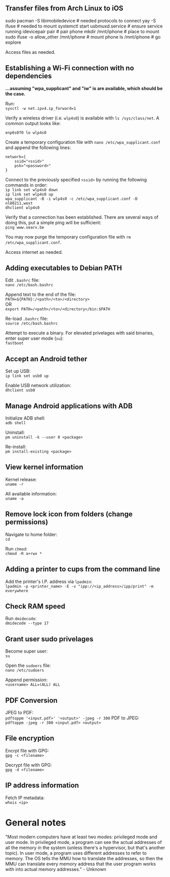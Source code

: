## Transfer files from Arch Linux to iOS
sudo pacman -S libimobiledevice # needed protocols to connect
yay -S ifuse # needed to mount
systemctl start usbmuxd.service # ensure service running
idevicepair pair # pair phone
mkdir /mnt/iphone # place to mount
sudo ifuse -o allow_other /mnt/iphone # mount phone
ls /mnt/iphone # go explore

Access files as needed.

## Establishing a Wi-Fi connection with no dependencies

**...assuming "wpa_supplicant" and "iw" is are available, which should be the case.**

Run:\
`sysctl -w net.ipv4.ip_forward=1`

Verify a wireless driver (i.e. `wlp4s0`) is available with `ls /sys/class/net`. A common output looks like:
```
enp6s0f0 lo wlp4s0
```
Create a temporary configuration file with `nano /etc/wpa_supplicant.conf` and append the following lines:
```
network={
	ssid="<ssid>"
	psk="<password>"
}
```
Connect to the previously specified `<ssid>` by running the following commands in order:\
`ip link set wlp4s0 down`\
`ip link set wlp4s0 up`\
`wpa_supplicant -B -i wlp4s0 -c /etc/wpa_supplicant.conf -D nl80211,wext`\
`dhclient wlp4s0`

Verify that a connection has been established. There are several ways of doing this, put a simple ping will be sufficient:\
`ping www.searx.be`

You may now purge the temporary configuration file with `rm /etc/wpa_supplicant.conf`.

Access internet as needed.

## Adding executables to Debian PATH
Edit `.bashrc` file:\
`nano /etc/bash.bashrc`

Append text to the end of the file:\
`PATH=${PATH}:/<path>/<to>/<directory>`\
OR\
`export PATH=/<path>/<to>/<directory>/bin:$PATH`

Re-load `.bashrc` file:\
`source /etc/bash.bashrc`

Attempt to execute a binary. For elevated privelages with said binaries, enter super user mode (`su`):\
`fastboot`

## Accept an Android tether
Set up USB:\
`ip link set usb0 up`

Enable USB network utilization:\
`dhclient usb0`

## Manage Android applications with ADB
Initialize ADB shell:\
`adb shell`

Uninstall:\
`pm uninstall -k --user 0 <package>`

Re-install:\
`pm install-existing <package>`

## View kernel information
Kernel release:\
`uname -r`

All available information:\
`uname -a`

## Remove lock icon from folders (change permissions)
Navigate to home folder:\
`cd`

Run `chmod`:\
`chmod -R a+rwx *`

## Adding a printer to cups from the command line
Add the printer's I.P. address via `lpadmin`:\
`lpadmin -p <printer_name> -E -v "ipp://<ip_address>/ipp/print" -m everywhere`

## Check RAM speed
Run `dmidecode`:\
`dmidecode --type 17`

## Grant user sudo privelages
Become super user:\
`su`

Open the `sudoers` file:\
`nano /etc/sudoers`

Append permission:\
`<username> ALL=(ALL) ALL`

## PDF Conversion
JPEG to PDF:\
`pdftoppm '<input.pdf>' '<output>' -jpeg -r 300`
PDF to JPEG:\
`pdftoppm -jpeg -r 300 <input.pdf> <output>`

## File encryption
Encrpt file with GPG:\
`gpg -c <filename>`

Decrypt file with GPG:\
`gpg -d <filename>`

## IP address information
Fetch IP metadata:\
`whois <ip>`

# General notes
"Most modern computers have at least two modes: privileged mode and user mode. In privileged mode, a program can see the actual addresses of all the memory in the system (unless there's a hypervisor, but that's another topic). In user mode, a program uses different addresses to refer to memory. The OS tells the MMU how to translate the addresses, so then the MMU can translate every memory address that the user program works with into actual memory addresses." - Unknown
